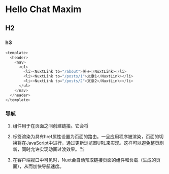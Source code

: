 # Hello Chat Maxim

## H2

### h3


``` js
<template>
  <header>
    <nav>
      <ul>
        <li><NuxtLink to="/about">关于</NuxtLink></li>
        <li><NuxtLink to="/posts/1">文章1</NuxtLink></li>
        <li><NuxtLink to="/posts/2">文章2</NuxtLink></li>
      </ul>
    </nav>
  </header>
</template>
```


### 导航
 1. 组件用于在页面之间创建链接。它会将

2. 标签渲染为具有href属性设置为页面的路由。一旦应用程序被渲染，页面的切换将在JavaScript中进行，通过更新浏览器URL来实现。这样可以避免整页刷新，同时允许实现动画过渡效果。当

3. 在客户端视口中可见时，Nuxt会自动预取链接页面的组件和负载（生成的页面），从而加快导航速度。